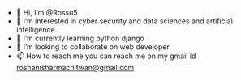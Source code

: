 - 👋 Hi, I’m @Rossu5
- 👀 I’m interested in cyber security and data sciences and artificial intelligence.
- 🌱 I’m currently learning python django
- 💞️ I’m looking to collaborate on web developer 
- 📫 How to reach me you can reach me on my  gmail id roshanisharmachitwan@gmail.com

<!---
Rossu5/Rossu5 is a ✨ special ✨ repository because its `README.md` (this file) appears on your GitHub profile.
You can click the Preview link to take a look at your changes.
--->

